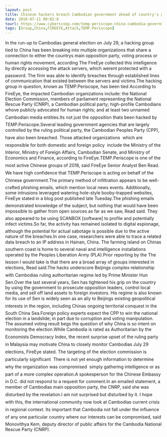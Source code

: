 ```yaml
---
layout: post
title: Chinese hackers breach Cambodian government ahead of country's general election
date: 2018-07-11 00:02:8
tourl: https://www.cyberscoop.com/temp-periscope-china-cambodia-government-hack-fire-eye/?category_news=technology
tags: [Group,China,FIREEYE,Attack,TEMP.Periscope]
---
```

In the run-up to Cambodias general election on July 29, a hacking group tied to China has been breaking into multiple organizations that share a connection to either the countrys main opposition party, voting process or human rights movement, according The FireEye collected this intelligence by directly accessing the attack servers, which werent protected with a password. The firm was able to identify breaches through established lines of communication that existed between the servers and victims.The hacking group in question, known as TEMP.Periscope, has been tied According to FireEye, the impacted Cambodian organizations include: the National Election Commission, members of parliament representing the National Rescue Party (CNRP), a Cambodian political party; high-profile Cambodians whove publicly advocated for human rights; and at least two unnamed Cambodian media entities.Its not just the opposition thats been hacked by TEMP.Periscope.Several leading government agencies that are largely controlled by the ruling political party, the Cambodian Peoples Party (CPP), have also been breached. Those attacked organizations  which are responsible for both domestic and foreign policy  include the Ministry of the Interior, Ministry of Foreign Affairs, Cambodian Senate, and Ministry of Economics and Finance, according to FireEye.TEMP.Periscope is one of the most active Chinese groups of 2018, said FireEye Senior Analyst Ben Read. We have high confidence that TEMP.Periscope is acting on behalf of the Chinese government.The primary method of infiltration appears to be well-crafted phishing emails, which mention local news events. Additionally, some intrusions leveraged watering hole-style booby-trapped websites, FireEye stated in a blog post published late Tuesday.The phishing emails demonstrated knowledge of the subject, but nothing that would have been impossible to gather from open sources as far as we saw, Read said. They also appeared to be using SCANBOX [software] to profile and potentially infect victims.So far, the activity has remained isolated to digital espionage, although the potential for actual sabotage is possible due to the active nature of the breaches.In one case, researchers were able to trace a related data breach to an IP address in Hainan, China. The farming island on Chinas southern coast is home to several naval and intelligence installations operated by the Peoples Liberation Army (PLA).Prior reporting by the The lesson I would take is that there are a broad array of groups interested in elections, Read said.The hacks underscore Beijings complex relationship with Cambodias ruling authoritarian regime led by Prime Minister Hun Sen.Over the last several years, Sen has tightened his grip on the country by using the government to prosecute opposition leaders, control local media, and sell off land assets to foreign investors. His regime is also known for its use of Sen is widely seen as an ally to Beijings existing geopolitical interests in the region, including Chinas ongoing territorial conquest in the South China Sea.Foreign policy experts expect the CPP to win the national election in a landslide; in part due to corruption and voting manipulation. The assumed voting result begs the question of why China is so intent on monitoring the election.While Cambodia is rated as Authoritarian by the Economists Democracy Index, the recent surprise upset of the ruling party in Malaysia may motivate China to closely monitor Cambodias July 29 elections, FireEye stated. The targeting of the election commission is particularly significant  There is not yet enough information to determine why the organization was compromised  simply gathering intelligence or as part of a more complex operation.A spokesperson for the Chinese Embassy in D.C. did not respond to a request for comment.In an emailed statement, a member of Cambodias main opposition party, the CNRP, said she was disturbed by the revelation.I am not surprised but disturbed by it. I hope with this, the international community now look at Cambodias current crisis in regional context. Its important that Cambodia not fall under the influence of any one particular country where our interests can be compromised, said Monovithya Kem, deputy director of public affairs for the Cambodia National Rescue Party (CNRP).